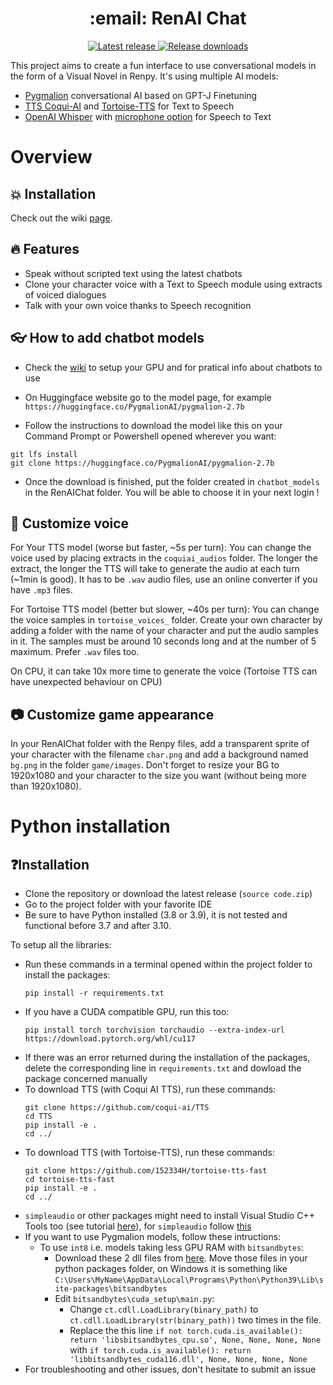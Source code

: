 <h1 align="center"> :email: RenAI Chat </h1>

<p align="center">
  <a href="https://github.com/Rubiksman78/RenAI-Chat/releases/latest">
    <img alt="Latest release" src="https://img.shields.io/github/v/release/Rubiksman78/RenAI-Chat">
  </a>
   <a href="https://github.com/Rubiksman78/RenAI-Chat/releases">
    <img alt="Release downloads" src="https://img.shields.io/github/downloads/Rubiksman78/RenAI-Chat/total">
  </a>
</p>

This project aims to create a fun interface to use conversational models in the form of a Visual Novel in Renpy.
It's using multiple AI models:
- [Pygmalion](https://huggingface.co/PygmalionAI) conversational AI based on GPT-J Finetuning
- [TTS Coqui-AI](https://github.com/coqui-ai/TTS) and [Tortoise-TTS](https://github.com/152334H/tortoise-tts-fast) for Text to Speech
- [OpenAI Whisper](https://github.com/openai/whisper) with [microphone option](https://github.com/mallorbc/whisper_mic) for Speech to Text

# Overview

## :boom: Installation

Check out the wiki [page](https://github.com/Rubiksman78/RenAI-Chat/wiki).

## :fire: Features

- Speak without scripted text using the latest chatbots
- Clone your character voice with a Text to Speech module using extracts of voiced dialogues
- Talk with your own voice thanks to Speech recognition

## :eyeglasses: How to add chatbot models

- Check the [wiki](https://github.com/Rubiksman78/RenAI-Chat/wiki/Chatbots-info) to setup your GPU and for pratical info about chatbots to use
- On Huggingface website go to the model page, for example `https://huggingface.co/PygmalionAI/pygmalion-2.7b`

- Follow the instructions to download the model like this on your Command Prompt or Powershell opened wherever you want:
```
git lfs install
git clone https://huggingface.co/PygmalionAI/pygmalion-2.7b
```
- Once the download is finished, put the folder created in `chatbot_models` in the RenAIChat folder. You will be able to choose it in your next login !


## :microphone: Customize voice

For Your TTS model (worse but faster, ~5s per turn):
You can change the voice used by placing extracts in the `coquiai_audios` folder. The longer the extract, the longer the TTS will take to generate the audio at each turn (~1min is good). It has to be `.wav` audio files, use an online converter if you have `.mp3` files.

For Tortoise TTS model (better but slower, ~40s per turn): You can change the voice samples in `tortoise_voices_` folder. Create your own character by adding a folder with the name of your character and put the audio samples in it. The samples must be around 10 seconds long and at the number of 5 maximum. Prefer `.wav` files too.

On CPU, it can take 10x more time to generate the voice (Tortoise TTS can have unexpected behaviour on CPU)

## :camera: Customize game appearance

In your RenAIChat folder with the Renpy files, add a transparent sprite of your character with the filename `char.png` and add a background named `bg.png` in the folder `game/images`. Don't forget to resize your BG to 1920x1080 and your character to the size you want (without being more than 1920x1080).

# Python installation

## ❓Installation

- Clone the repository or download the latest release (`source code.zip`)
- Go to the project folder with your favorite IDE
- Be sure to have Python installed (3.8 or 3.9), it is not tested and functional before 3.7 and after 3.10.

To setup all the libraries:
- Run these commands in a terminal opened within the project folder to install the packages:
    ```
    pip install -r requirements.txt
    ```
- If you have a CUDA compatible GPU, run this too:
    ```
    pip install torch torchvision torchaudio --extra-index-url https://download.pytorch.org/whl/cu117
    ```
- If there was an error returned during the installation of the packages, delete the corresponding line in `requirements.txt` and dowload the package concerned manually
- To download TTS (with Coqui AI TTS), run these commands:
    ```
    git clone https://github.com/coqui-ai/TTS
    cd TTS
    pip install -e .
    cd ../
    ```
- To download TTS (with Tortoise-TTS), run these commands:
    ```
    git clone https://github.com/152334H/tortoise-tts-fast
    cd tortoise-tts-fast
    pip install -e .
    cd ../
    ```
- `simpleaudio` or other packages might need to install Visual Studio C++ Tools too (see tutorial [here](https://stackoverflow.com/questions/64261546/how-to-solve-error-microsoft-visual-c-14-0-or-greater-is-required-when-inst)), for `simpleaudio` follow [this](https://stackoverflow.com/questions/67312738/error-command-errored-out-with-exit-status-1-python-when-installing-simple)
- If you want to use Pygmalion models, follow these intructions:
  - To use `int8` i.e. models taking less GPU RAM with `bitsandbytes`:
     - Download these 2 dll files from [here](https://github.com/DeXtmL/bitsandbytes-win-prebuilt). Move those files in your python packages folder, on Windows it is something like `C:\Users\MyName\AppData\Local\Programs\Python\Python39\Lib\site-packages\bitsandbytes`
     - Edit `bitsandbytes\cuda_setup\main.py`: 
       - Change `ct.cdll.LoadLibrary(binary_path)` to `ct.cdll.LoadLibrary(str(binary_path))` two times in the file.
       - Replace the this line ```if not torch.cuda.is_available(): return 'libsbitsandbytes_cpu.so', None, None, None, None``` with ```if torch.cuda.is_available(): return 'libbitsandbytes_cuda116.dll', None, None, None, None```
- For troubleshooting and other issues, don't hesitate to submit an issue
